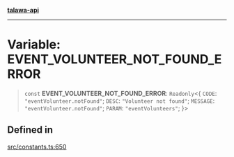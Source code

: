[**talawa-api**](../../README.md)

***

# Variable: EVENT\_VOLUNTEER\_NOT\_FOUND\_ERROR

> `const` **EVENT\_VOLUNTEER\_NOT\_FOUND\_ERROR**: `Readonly`\<\{ `CODE`: `"eventVolunteer.notFound"`; `DESC`: `"Volunteer not found"`; `MESSAGE`: `"eventVolunteer.notFound"`; `PARAM`: `"eventVolunteers"`; \}\>

## Defined in

[src/constants.ts:650](https://github.com/Suyash878/talawa-api/blob/b5a9d8b4a1ea678a3d6f5b710b3721f91a3052fc/src/constants.ts#L650)
